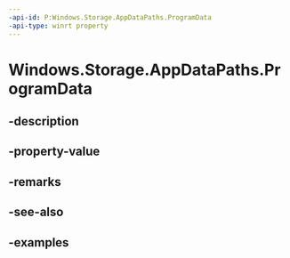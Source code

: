 ```yaml
---
-api-id: P:Windows.Storage.AppDataPaths.ProgramData
-api-type: winrt property
---
```


<!-- Property syntax.
public string ProgramData { get; }
-->

# Windows.Storage.AppDataPaths.ProgramData

## -description

## -property-value

## -remarks

## -see-also

## -examples


